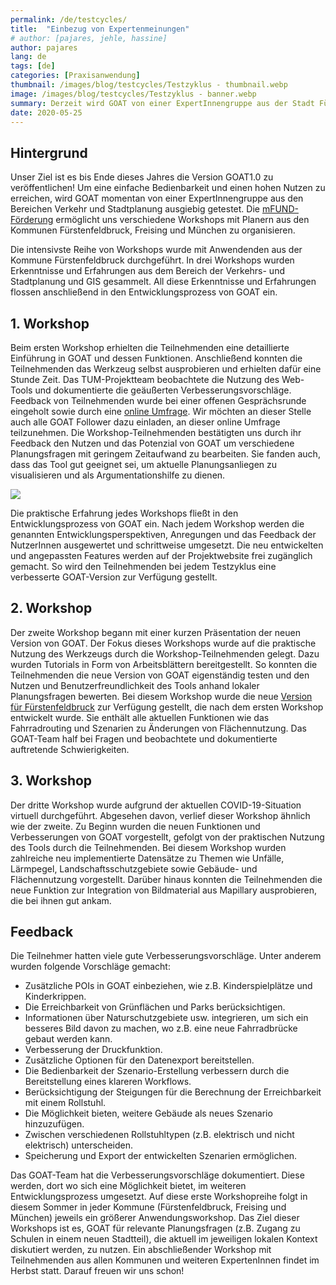 ```yaml
---
permalink: /de/testcycles/
title:  "Einbezug von Expertenmeinungen"
# author: [pajares, jehle, hassine]
author: pajares
lang: de
tags: [de]
categories: [Praxisanwendung]
thumbnail: /images/blog/testcycles/Testzyklus - thumbnail.webp
image: /images/blog/testcycles/Testzyklus - banner.webp
summary: Derzeit wird GOAT von einer ExpertInnengruppe aus der Stadt Fürstenfeldbruck intensiv in  Testzyklen getestet, um eine einfache Bedienbarkeit und einen möglichst hohen Nutzen zu erreichen.
date: 2020-05-25
---
```

## Hintergrund

Unser Ziel ist es bis Ende dieses Jahres die Version GOAT1.0 zu veröffentlichen! Um eine einfache Bedienbarkeit und einen hohen Nutzen zu erreichen, wird GOAT momentan von einer ExpertInnengruppe aus den Bereichen Verkehr und Stadtplanung ausgiebig getestet. Die [mFUND-Förderung](https://www.bmvi.de/DE/Themen/Digitales/mFund/Ueberblick/ueberblick.html) ermöglicht uns verschiedene Workshops mit Planern aus den Kommunen Fürstenfeldbruck, Freising und München zu organisieren.

Die intensivste Reihe von Workshops wurde mit Anwendenden aus der Kommune Fürstenfeldbruck durchgeführt. In drei Workshops wurden Erkenntnisse und Erfahrungen aus dem Bereich der Verkehrs- und Stadtplanung und GIS gesammelt. All diese Erkenntnisse und Erfahrungen flossen anschließend in den Entwicklungsprozess von GOAT ein. 

## 1. Workshop

Beim ersten Workshop erhielten die Teilnehmenden eine detaillierte Einführung in GOAT und dessen Funktionen. Anschließend konnten die Teilnehmenden das Werkzeug selbst ausprobieren und erhielten dafür eine Stunde Zeit. Das TUM-Projektteam beobachtete die Nutzung des Web-Tools und dokumentierte die geäußerten Verbesserungsvorschläge. Feedback von Teilnehmenden wurde bei einer offenen Gesprächsrunde eingeholt sowie durch eine [online Umfrage](https://www.umfrage.sv.bgu.tum.de/index.php/837925?lang=en). Wir möchten an dieser Stelle auch alle GOAT Follower dazu einladen, an dieser online Umfrage teilzunehmen. Die Workshop-Teilnehmenden bestätigten uns durch ihr Feedback den Nutzen und das Potenzial von GOAT um verschiedene Planungsfragen mit geringem Zeitaufwand zu bearbeiten. Sie fanden auch, dass das Tool gut geeignet sei, um aktuelle Planungsanliegen zu visualisieren und als Argumentationshilfe  zu dienen.

![](/images/blog/testcycles/Testzyklus.png)

Die praktische Erfahrung jedes Workshops fließt in den Entwicklungsprozess von GOAT ein. Nach jedem Workshop werden die genannten Entwicklungsperspektiven, Anregungen und das Feedback der NutzerInnen ausgewertet und schrittweise umgesetzt. Die neu entwickelten und angepassten Features werden auf der Projektwebsite frei zugänglich gemacht. So wird den Teilnehmenden bei jedem Testzyklus eine verbesserte GOAT-Version zur Verfügung gestellt.

## 2. Workshop

Der zweite Workshop begann mit einer kurzen Präsentation der neuen Version von GOAT. Der Fokus dieses Workshops wurde auf die praktische Nutzung des Werkzeugs durch die Workshop-Teilnehmenden gelegt. Dazu wurden Tutorials in Form von Arbeitsblättern bereitgestellt. So konnten die Teilnehmenden die neue Version von GOAT eigenständig testen und den Nutzen und Benutzerfreundlichkeit des Tools anhand lokaler Planungsfragen bewerten. Bei diesem Workshop wurde die neue [Version für Fürstenfeldbruck](https://ffb.open-accessibility.org/) zur Verfügung gestellt, die nach dem ersten Workshop entwickelt wurde. Sie enthält alle aktuellen Funktionen wie das Fahrradrouting und Szenarien zu Änderungen von Flächennutzung. Das GOAT-Team half bei Fragen und beobachtete und dokumentierte auftretende Schwierigkeiten.

## 3. Workshop 

Der dritte Workshop wurde aufgrund der aktuellen COVID-19-Situation virtuell durchgeführt. Abgesehen davon, verlief dieser Workshop ähnlich wie der zweite. Zu Beginn wurden die neuen Funktionen und Verbesserungen von GOAT vorgestellt, gefolgt von der praktischen Nutzung des Tools durch die Teilnehmenden. Bei diesem Workshop wurden zahlreiche neu implementierte Datensätze zu Themen wie Unfälle, Lärmpegel, Landschaftsschutzgebiete sowie Gebäude- und Flächennutzung vorgestellt. Darüber hinaus konnten die Teilnehmenden die neue Funktion zur Integration von Bildmaterial aus Mapillary ausprobieren, die bei ihnen gut ankam. 

## Feedback

Die Teilnehmer hatten viele gute Verbesserungsvorschläge. Unter anderem wurden folgende Vorschläge gemacht: 

- Zusätzliche POIs in GOAT einbeziehen, wie z.B. Kinderspielplätze und Kinderkrippen.
- Die Erreichbarkeit von Grünflächen und Parks berücksichtigen.
- Informationen über Naturschutzgebiete usw. integrieren, um sich ein besseres Bild davon zu machen, wo z.B. eine neue Fahrradbrücke gebaut werden kann.
- Verbesserung der Druckfunktion.
- Zusätzliche Optionen für den Datenexport bereitstellen.
- Die Bedienbarkeit der Szenario-Erstellung verbessern durch die Bereitstellung eines klareren Workflows.
- Berücksichtigung der Steigungen für die Berechnung der Erreichbarkeit mit einem Rollstuhl. 
- Die Möglichkeit bieten, weitere Gebäude als neues Szenario hinzuzufügen.
- Zwischen verschiedenen Rollstuhltypen (z.B. elektrisch und nicht elektrisch) unterscheiden.
- Speicherung und Export der entwickelten Szenarien ermöglichen.

Das GOAT-Team hat die Verbesserungsvorschläge dokumentiert. Diese werden, dort wo sich eine Möglichkeit bietet, im weiteren Entwicklungsprozess umgesetzt. Auf diese erste Workshopreihe folgt in diesem Sommer in jeder Kommune (Fürstenfeldbruck, Freising und München) jeweils ein größerer Anwendungsworkshop. Das Ziel dieser Workshops ist es, GOAT für relevante Planungsfragen (z.B. Zugang zu Schulen in einem neuen Stadtteil), die aktuell im jeweiligen lokalen Kontext diskutiert werden, zu nutzen. Ein abschließender Workshop mit Teilnehmenden aus allen Kommunen und weiteren ExpertenInnen findet im Herbst statt. Darauf freuen wir uns schon!
